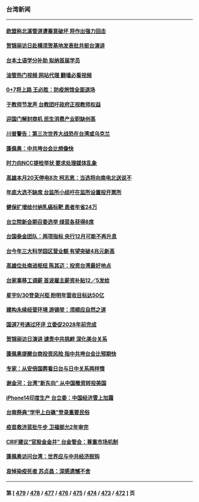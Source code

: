 ### 台湾新闻
---
#### [欧盟称北溪管道遭蓄意破坏 将作出强力回击](../../pages/ncid1349361/n13834722.md?09291245) 
#### [贺锦丽访日赴横须贺基地发表批共挺台演讲](../../pages/ncid1349361/n13834622.md?09291245) 
#### [台本土语学分补助 拟纳首届学员](../../pages/ncid1349361/n13834664.md?09291245) 
#### [油管热门视频 网站代理 翻墙必看视频](http://209.222.30.114:81/youtube.html?09291245)
#### [0+7将上路 王必胜：防疫旅馆全面退场](../../pages/ncid1349361/n13834663.md?09291245) 
#### [于教师节发声 台教团吁政府正视教师权益](../../pages/ncid1349361/n13834666.md?09291245) 
#### [迎国门解封商机 民生消费产业职缺创高](../../pages/ncid1349361/n13834668.md?09291245) 
#### [川普警告：第三次世界大战恐在台湾或乌克兰](../../pages/ncid1349361/n13834624.md?09291245) 
#### [蓬佩奥：中共垮台会比想像快](../../pages/ncid1349361/n13834629.md?09291245) 
#### [时力向NCC提检举状 要求处理媒体乱象](../../pages/ncid1349361/n13834631.md?09291245) 
#### [高雄本月20天停电8次 柯志恩：当选将向南电北送说不](../../pages/ncid1349361/n13834567.md?09291245) 
#### [年底大选不缺席 台监所小组吁在监所设置投开票所](../../pages/ncid1349361/n13834566.md?09291245) 
#### [健保扩增给付纳乳癌标靶 患者年省24万](../../pages/ncid1349361/n13834571.md?09291245) 
#### [台立院新会期召委选举 绿蓝各获得8席](../../pages/ncid1349361/n13834569.md?09291245) 
#### [台国泰金团队：两项指标 央行12月可能不再升息](../../pages/ncid1349361/n13834550.md?09291245) 
#### [台今年三大科学园区营业额 有望突破4兆元新高](../../pages/ncid1349361/n13834526.md?09291245) 
#### [高雄位处南进枢纽 陈其迈：投资台湾最好地点](../../pages/ncid1349361/n13834493.md?09291245) 
#### [台家事移工调薪 首波雇主薪资补贴12／5发给](../../pages/ncid1349361/n13834518.md?09291245) 
#### [星宇9/30登录兴柜 盼明年营收目标达50亿](../../pages/ncid1349361/n13834519.md?09291245) 
#### [建构永续经营环境 游锡堃：须顺应自然之道](../../pages/ncid1349361/n13834479.md?09291245) 
#### [国道7号通过环评 立委促2028年前完成](../../pages/ncid1349361/n13834478.md?09291245) 
#### [贺锦丽访日演讲 谴责中共挑衅 深化美台关系](../../pages/ncid1349361/n13834465.md?09291245) 
#### [蓬佩奥提醒台商投资风险 指中共垮台会比预期快](../../pages/ncid1349361/n13834260.md?09291245) 
#### [专家：从安倍国葬看日台与日中关系两样情](../../pages/ncid1349361/n13834121.md?09291245) 
#### [谢金河：台湾“新东向” 从中国撤资转投美国](../../pages/ncid1349361/n13833689.md?09291245) 
#### [iPhone14印度生产 台立委：中国经济雪上加霜](../../pages/ncid1349361/n13833738.md?09291245) 
#### [台南祭典“学甲上白礁”登录重要民俗](../../pages/ncid1349361/n13833856.md?09291245) 
#### [疫苗救济蓝批牛步 卫福部允2年审完](../../pages/ncid1349361/n13833860.md?09291245) 
#### [CRIF建议“官股金金并” 台金管会：尊重市场机制](../../pages/ncid1349361/n13833838.md?09291245) 
#### [蓬佩奥访问台湾：世界应与中共经济脱钩](../../pages/ncid1349361/n13833655.md?09291245) 
#### [哀悼染疫死者 苏贞昌：深感遗憾不舍](../../pages/ncid1349361/n13833849.md?09291245) 

---
#### 第 [ [479](./479.md?09291245) / [478](./478.md?09291245) / [477](./477.md?09291245) / [476](./476.md?09291245) / [475](./475.md?09291245) / [474](./474.md?09291245) / [473](./473.md?09291245) / [472](./472.md?09291245) ] 页
